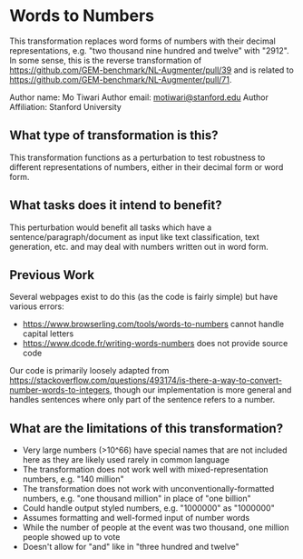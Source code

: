 # Words to Numbers
This transformation replaces word forms of numbers with their decimal representations, e.g. "two thousand nine hundred
and twelve" with "2912". In some sense, this is the reverse transformation of 
https://github.com/GEM-benchmark/NL-Augmenter/pull/39 and is  related to 
https://github.com/GEM-benchmark/NL-Augmenter/pull/71.

Author name: Mo Tiwari
Author email: motiwari@stanford.edu
Author Affiliation: Stanford University

## What type of  transformation is this?

This transformation functions as a perturbation to test robustness to different representations of numbers, either in
their decimal form or word form.

## What tasks does it intend to benefit?
This perturbation would benefit all tasks which have a sentence/paragraph/document as input like text classification, 
text generation, etc. and may deal with numbers written out in word form. 

## Previous Work

Several webpages exist to do this (as the code is fairly simple) but have various errors:

- https://www.browserling.com/tools/words-to-numbers cannot handle capital letters
- https://www.dcode.fr/writing-words-numbers does not provide source code

Our code is primarily loosely adapted from
https://stackoverflow.com/questions/493174/is-there-a-way-to-convert-number-words-to-integers, though our implementation
is more general and handles sentences where only part of the sentence refers to a number.

## What are the limitations of this transformation?
- Very large numbers (>10^66) have special names that are not included here as they are likely used rarely in common
language
- The transformation does not work well with mixed-representation numbers, e.g. "140 million"
- The transformation does not work with unconventionally-formatted numbers, e.g. "one thousand million" in place of 
"one billion"
- Could handle output styled numbers, e.g. "1000000" as "1000000"
- Assumes formatting and well-formed input of number words
- While the number of people at the event was two thousand, one million people showed up to vote
- Doesn't allow for "and" like in "three hundred and twelve"